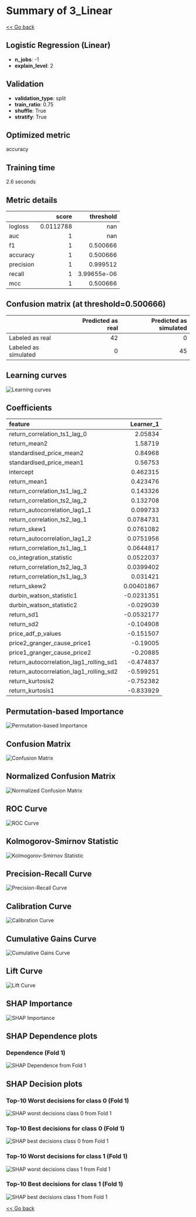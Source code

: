 # Summary of 3_Linear

[<< Go back](../README.md)


## Logistic Regression (Linear)
- **n_jobs**: -1
- **explain_level**: 2

## Validation
 - **validation_type**: split
 - **train_ratio**: 0.75
 - **shuffle**: True
 - **stratify**: True

## Optimized metric
accuracy

## Training time

2.6 seconds

## Metric details
|           |     score |     threshold |
|:----------|----------:|--------------:|
| logloss   | 0.0112788 | nan           |
| auc       | 1         | nan           |
| f1        | 1         |   0.500666    |
| accuracy  | 1         |   0.500666    |
| precision | 1         |   0.999512    |
| recall    | 1         |   3.99655e-06 |
| mcc       | 1         |   0.500666    |


## Confusion matrix (at threshold=0.500666)
|                      |   Predicted as real |   Predicted as simulated |
|:---------------------|--------------------:|-------------------------:|
| Labeled as real      |                  42 |                        0 |
| Labeled as simulated |                   0 |                       45 |

## Learning curves
![Learning curves](learning_curves.png)

## Coefficients
| feature                                 |   Learner_1 |
|:----------------------------------------|------------:|
| return_correlation_ts1_lag_0            |  2.05834    |
| return_mean2                            |  1.58719    |
| standardised_price_mean2                |  0.84968    |
| standardised_price_mean1                |  0.56753    |
| intercept                               |  0.462315   |
| return_mean1                            |  0.423476   |
| return_correlation_ts1_lag_2            |  0.143326   |
| return_correlation_ts2_lag_2            |  0.132708   |
| return_autocorrelation_lag1_1           |  0.099733   |
| return_correlation_ts2_lag_1            |  0.0784731  |
| return_skew1                            |  0.0761082  |
| return_autocorrelation_lag1_2           |  0.0751956  |
| return_correlation_ts1_lag_1            |  0.0644817  |
| co_integration_statistic                |  0.0522037  |
| return_correlation_ts2_lag_3            |  0.0399402  |
| return_correlation_ts1_lag_3            |  0.031421   |
| return_skew2                            |  0.00401867 |
| durbin_watson_statistic1                | -0.0231351  |
| durbin_watson_statistic2                | -0.029039   |
| return_sd1                              | -0.0532177  |
| return_sd2                              | -0.104908   |
| price_adf_p_values                      | -0.151507   |
| price2_granger_cause_price1             | -0.19005    |
| price1_granger_cause_price2             | -0.20885    |
| return_autocorrelation_lag1_rolling_sd1 | -0.474837   |
| return_autocorrelation_lag1_rolling_sd2 | -0.599251   |
| return_kurtosis2                        | -0.752382   |
| return_kurtosis1                        | -0.833929   |


## Permutation-based Importance
![Permutation-based Importance](permutation_importance.png)
## Confusion Matrix

![Confusion Matrix](confusion_matrix.png)


## Normalized Confusion Matrix

![Normalized Confusion Matrix](confusion_matrix_normalized.png)


## ROC Curve

![ROC Curve](roc_curve.png)


## Kolmogorov-Smirnov Statistic

![Kolmogorov-Smirnov Statistic](ks_statistic.png)


## Precision-Recall Curve

![Precision-Recall Curve](precision_recall_curve.png)


## Calibration Curve

![Calibration Curve](calibration_curve_curve.png)


## Cumulative Gains Curve

![Cumulative Gains Curve](cumulative_gains_curve.png)


## Lift Curve

![Lift Curve](lift_curve.png)



## SHAP Importance
![SHAP Importance](shap_importance.png)

## SHAP Dependence plots

### Dependence (Fold 1)
![SHAP Dependence from Fold 1](learner_fold_0_shap_dependence.png)

## SHAP Decision plots

### Top-10 Worst decisions for class 0 (Fold 1)
![SHAP worst decisions class 0 from Fold 1](learner_fold_0_shap_class_0_worst_decisions.png)
### Top-10 Best decisions for class 0 (Fold 1)
![SHAP best decisions class 0 from Fold 1](learner_fold_0_shap_class_0_best_decisions.png)
### Top-10 Worst decisions for class 1 (Fold 1)
![SHAP worst decisions class 1 from Fold 1](learner_fold_0_shap_class_1_worst_decisions.png)
### Top-10 Best decisions for class 1 (Fold 1)
![SHAP best decisions class 1 from Fold 1](learner_fold_0_shap_class_1_best_decisions.png)

[<< Go back](../README.md)
